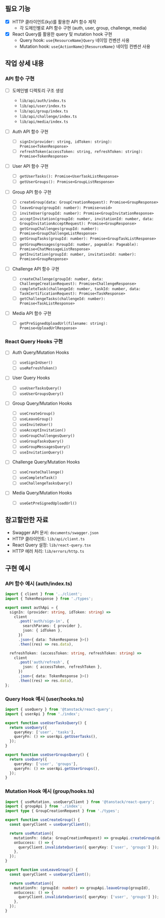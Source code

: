 ## 필요 기능

- [x] HTTP 클라이언트(ky)를 활용한 API 함수 제작
  - 각 도메인별로 API 함수 구현 (auth, user, group, challenge, media)
- [x] React Query를 활용한 query 및 mutation hook 구현
  - Query hook: `use{ResourceName}Query` 네이밍 컨벤션 사용
  - Mutation hook: `use{ActionName}{ResourceName}` 네이밍 컨벤션 사용

## 작업 상세 내용

### API 함수 구현

- [ ] 도메인별 디렉토리 구조 생성

  - `lib/api/auth/index.ts`
  - `lib/api/user/index.ts`
  - `lib/api/group/index.ts`
  - `lib/api/challenge/index.ts`
  - `lib/api/media/index.ts`

- [ ] Auth API 함수 구현

  - [ ] `signIn(provider: string, idToken: string): Promise<TokenResponse>`
  - [ ] `refreshToken(accessToken: string, refreshToken: string): Promise<TokenResponse>`

- [ ] User API 함수 구현

  - [ ] `getUserTasks(): Promise<UserTaskListResponse>`
  - [ ] `getUserGroups(): Promise<GroupListResponse>`

- [ ] Group API 함수 구현

  - [ ] `createGroup(data: GroupCreationRequest): Promise<GroupResponse>`
  - [ ] `leaveGroup(groupId: number): Promise<void>`
  - [ ] `inviteUser(groupId: number): Promise<GroupInvitationResponse>`
  - [ ] `acceptInvitation(groupId: number, invitationId: number, data: GroupInvitationAcceptRequest): Promise<GroupResponse>`
  - [ ] `getGroupChallenges(groupId: number): Promise<GroupChallengeListResponse>`
  - [ ] `getGroupTasks(groupId: number): Promise<GroupTaskListResponse>`
  - [ ] `getGroupMessages(groupId: number, pageable: Pageable): Promise<ChatMessageListResponse>`
  - [ ] `getInvitation(groupId: number, invitationId: number): Promise<GroupResponse>`

- [ ] Challenge API 함수 구현

  - [ ] `createChallenge(groupId: number, data: ChallengeCreationRequest): Promise<ChallengeResponse>`
  - [ ] `completeTask(challengeId: number, taskId: number, data: TaskCertificationRequest): Promise<TaskResponse>`
  - [ ] `getChallengeTasks(challengeId: number): Promise<TaskListResponse>`

- [ ] Media API 함수 구현
  - [ ] `getPreSignedUploadUrl(filename: string): Promise<UploadUrlResponse>`

### React Query Hooks 구현

- [ ] Auth Query/Mutation Hooks

  - [ ] `useSignInUser()`
  - [ ] `useRefreshToken()`

- [ ] User Query Hooks

  - [ ] `useUserTasksQuery()`
  - [ ] `useUserGroupsQuery()`

- [ ] Group Query/Mutation Hooks

  - [ ] `useCreateGroup()`
  - [ ] `useLeaveGroup()`
  - [ ] `useInviteUser()`
  - [ ] `useAcceptInvitation()`
  - [ ] `useGroupChallengesQuery()`
  - [ ] `useGroupTasksQuery()`
  - [ ] `useGroupMessagesQuery()`
  - [ ] `useInvitationQuery()`

- [ ] Challenge Query/Mutation Hooks

  - [ ] `useCreateChallenge()`
  - [ ] `useCompleteTask()`
  - [ ] `useChallengeTasksQuery()`

- [ ] Media Query/Mutation Hooks
  - [ ] `useGetPreSignedUploadUrl()`

## 참고할만한 자료

- Swagger API 문서: `documents/swagger.json`
- HTTP 클라이언트: `lib/api/client.ts`
- React Query 설정: `lib/react-query.tsx`
- HTTP 에러 처리: `lib/errors/http.ts`

## 구현 예시

### API 함수 예시 (auth/index.ts)

```typescript
import { client } from '../client';
import { TokenResponse } from './types';

export const authApi = {
  signIn: (provider: string, idToken: string) =>
    client
      .post('auth/sign-in', {
        searchParams: { provider },
        json: { idToken },
      })
      .json<{ data: TokenResponse }>()
      .then((res) => res.data),

  refreshToken: (accessToken: string, refreshToken: string) =>
    client
      .post('auth/refresh', {
        json: { accessToken, refreshToken },
      })
      .json<{ data: TokenResponse }>()
      .then((res) => res.data),
};
```

### Query Hook 예시 (user/hooks.ts)

```typescript
import { useQuery } from '@tanstack/react-query';
import { userApi } from './index';

export function useUserTasksQuery() {
  return useQuery({
    queryKey: ['user', 'tasks'],
    queryFn: () => userApi.getUserTasks(),
  });
}

export function useUserGroupsQuery() {
  return useQuery({
    queryKey: ['user', 'groups'],
    queryFn: () => userApi.getUserGroups(),
  });
}
```

### Mutation Hook 예시 (group/hooks.ts)

```typescript
import { useMutation, useQueryClient } from '@tanstack/react-query';
import { groupApi } from './index';
import type { GroupCreationRequest } from './types';

export function useCreateGroup() {
  const queryClient = useQueryClient();

  return useMutation({
    mutationFn: (data: GroupCreationRequest) => groupApi.createGroup(data),
    onSuccess: () => {
      queryClient.invalidateQueries({ queryKey: ['user', 'groups'] });
    },
  });
}

export function useLeaveGroup() {
  const queryClient = useQueryClient();

  return useMutation({
    mutationFn: (groupId: number) => groupApi.leaveGroup(groupId),
    onSuccess: () => {
      queryClient.invalidateQueries({ queryKey: ['user', 'groups'] });
    },
  });
}
```
